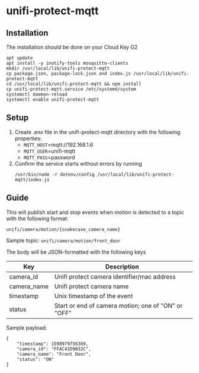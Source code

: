 # unifi-protect-mqtt

## Installation

The installation should be done on your Cloud Key G2

```
apt update
apt install -y inotify-tools mosquitto-clients
mkdir /usr/local/lib/unifi-protect-mqtt
cp package.json, package-lock.json and index.js /usr/local/lib/unifi-protect-mqtt
cd /usr/local/lib/unifi-protect-mqtt && npm install
cp unifi-protect-mqtt.service /etc/systemd/system
systemctl daemon-reload
systemctl enable unifi-protect-mqtt
```

## Setup

1. Create .env file in the unifi-protect-mqtt directory with the following properties:
    * `MQTT_HOST`=mqtt://192.168.1.6
    * `MQTT_USER`=unifi-mqtt
    * `MQTT_PASS`=password
2. Confirm the service starts without errors by running
    ```
    /usr/bin/node -r dotenv/config /usr/local/lib/unifi-protect-mqtt/index.js
    ```

## Guide
This will publish start and stop events when motion is detected to a topic with the following format:
```
unifi/camera/motion/{snakecase_camera_name}
```
Sample topic: `unifi/camera/motion/front_door`

The body will be JSON-formatted with the following keys

| Key         | Description                                         |
|-----------  |-----------------------------------------------------|
| camera_id   | Unifi protect camera identifier/mac address         |
| camera_name | Unifi protect camera name                           |
| timestamp   | Unix timestamp of the event                         |
| status      | Start or end of camera motion; one of "ON" or "OFF" |

Sample payload:
```
{
    "timestamp": 1598979756369,
    "camera_id": "FFAC42D9B32C",
    "camera_name": "Front Door",
    "status": "ON"
}
```
